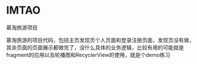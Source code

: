 # IMTAO
慕淘旅游项目

慕淘旅游的项目代码，包括主页发现页个人页面和登录注册页面，发现页没有做，其余页面的页面展示都做完了，没什么具体的业务逻辑，比较有用的可能就是fragment的应用以及轮播图和RecyclerView的使用，就是个demo练习
